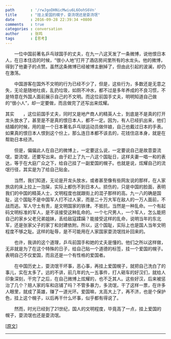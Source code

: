 ```yaml
---
path       : '/rwJgoDHNicMwiu6L6OohS6Vn'
title      : "挂上爱国的幌子，耍流氓还是耍流氓"
date       : 2016-09-28 22:39:34 +0800
comments   : true
categories : conversation
author     : 张鸣
tags       : [思考]
---
```


　　一位中国前著名乒乓球国手的丈夫，在九一八这天发了一条微博，说他恨日本人，在日本住店的时候，“很小人地”打开了酒店房间里所有的水龙头。他的微博，得到了他妻子的点赞。虽然这条微博已经被博主删掉了，但由此引起的波澜，却仍在激荡。

　　中国游客在国外不文明的行为已经不少了，但是，这些行为，多数还是无意之失，无论是随地吐痰，乱扔垃圾，如厕不冲水，都不过是多年养成的不良习惯，不是特意在外国人面前展示自己的不文明。而这位前国手丈夫，明明知道自己做的“很小人”，却一定要做，而且做完了还写出来炫耀。

其实　　，这位前国手丈夫，同时又是地产商人的精英人士，到底是不是真的打开龙头放水了，甚至是不是真的恨日本人，都不一定。因为，有人已经扒出来，他们结婚的时候，用的是一个日本著名乒乓球运动员做伴娘，自己也戴过日本的手表。如果真的恨日本人恨到这个份上，那么连日本都不该去的，花钱住店本身，就是在帮助日本经济。

　　但是，偏偏此人在自己的微博上，一定要这么说，一定要说自己是故意耍流氓，耍流氓，还要写出来。由于赶上了九一八这个国耻日，这样夫妻一唱一和的表达，等于在大庭广众之下，给自己挂了一副爱国的幌子。也就是说，炫耀自己的流氓行径，其实是为了给自己贴金。

<!--more-->

　　当然，我们知道，无论是开龙头放水，或者甚至像有些网友说的那样，在人家旅店的床上拉上一泡屎，实际上都伤不到日本人。损伤的，只是中国的脸面，表明我们的中国的精英人士，文明程度也就跟街上的混子那样的高。九一八的确是国耻，这个国耻不是中国军人打不过人家，而是二十万大军在敌人的一万人面前，不战而逃。军人守土有责，是文明国家的铁律。不抵抗，当然是一种乱命。一个有起码文明标准的军人，是不该接受这种乱命的。一个七尺男人，一个军人，怎么能把自己的家乡父老兄弟姐妹，丢给敌寇蹂躏？能接受这样的乱命，说明当年的东北军，还是张家父子的家丁和封建依附。所以，这个国耻，实际上也是国人当年文明程度不够之耻。这样的耻辱，是不可能用在人家国家耍流氓找补回来的。

　　也许，我讲的这个道理，乒乓前国手和她的丈夫是懂的。他们之所以这样做，无非就是为了在这个特殊的日子，给自己贴一个道德的标签，挂一个爱国的幌子。表明自己不仅爱国，而且还是一个有性格的爱国者。

　　在中国历史上，耍流氓干坏事，恶心事，再挂上爱国幌子，就把自己洗白了的事儿，实在太多了。远的不讲，前几年的九一五事件，打人砸车的好汉们，就给人印象深刻，干完了之后，在自己微博上炫耀的，也不乏其人。这些好汉，后来被惩治了几个？赔人家的车和店铺了吗？不管多暴力，多流氓，干了这样一票，在许多人眼里，就成了英雄，赚了一道光环。爱国嘛，太高大上了，再不济，也是个保护色，挂上这个幌子，以后再干什么坏事，似乎都有得说了。

　　然而，时光已经到了21世纪，国人的文明程度，毕竟高了一点，挂上爱国的幌子，耍流氓也还是耍流氓。

[<a target="_blank" href="http://mp.weixin.qq.com/s?__biz=MjM5NDQ5NDAyMg==&mid=2651358380&idx=1&sn=5b056556e0be2fda25292ab738072419&scene=24&srcid=0920lf7QBj2mFYEoviCJp6Il#rd">原文</a>]

***

